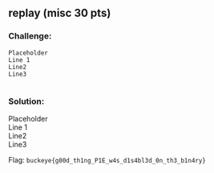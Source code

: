 ## replay (misc 30 pts)  
### Challenge:  
```
Placeholder    
Line 1    
Line2    
Line3    
  
```
  
### Solution:  
Placeholder    
Line 1    
Line2    
Line3    
  
  
Flag: `buckeye{g00d_th1ng_P1E_w4s_d1s4bl3d_0n_th3_b1n4ry}`  
  
